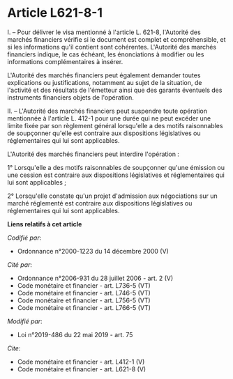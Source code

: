 # Article L621-8-1

I. – Pour délivrer le visa mentionné à l'article L. 621-8, l'Autorité des marchés financiers vérifie si le document est
complet et compréhensible, et si les informations qu'il contient sont cohérentes. L'Autorité des marchés financiers indique,
le cas échéant, les énonciations à modifier ou les informations complémentaires à insérer. 

L'Autorité des marchés financiers peut également demander toutes explications ou justifications, notamment au sujet de la
situation, de l'activité et des résultats de l'émetteur ainsi que des garants éventuels des instruments financiers objets de
l'opération. 

II. – L'Autorité des marchés financiers peut suspendre toute opération mentionnée à l'article L. 412-1 pour une durée qui ne
peut excéder une limite fixée par son règlement général lorsqu'elle a des motifs raisonnables de soupçonner qu'elle est
contraire aux dispositions législatives ou réglementaires qui lui sont applicables. 

L'Autorité des marchés financiers peut interdire l'opération : 

1° Lorsqu'elle a des motifs raisonnables de soupçonner qu'une émission ou une cession est contraire aux dispositions
législatives et réglementaires qui lui sont applicables ; 

2° Lorsqu'elle constate qu'un projet d'admission aux négociations sur un marché réglementé est contraire aux dispositions
législatives ou réglementaires qui lui sont applicables.

**Liens relatifs à cet article**

_Codifié par_:

  - Ordonnance n°2000-1223 du 14 décembre 2000 (V)

_Cité par_:

  - Ordonnance n°2006-931 du 28 juillet 2006 - art. 2 (V)
  - Code monétaire et financier - art. L736-5 (VT)
  - Code monétaire et financier - art. L746-5 (VT)
  - Code monétaire et financier - art. L756-5 (VT)
  - Code monétaire et financier - art. L766-5 (VT)

_Modifié par_:

  - Loi n°2019-486 du 22 mai 2019 - art. 75

_Cite_:

  - Code monétaire et financier - art. L412-1 (V)
  - Code monétaire et financier - art. L621-8 (V)
